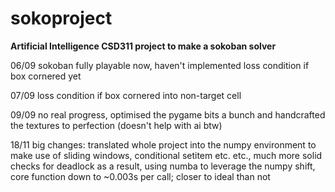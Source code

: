 # sokoproject
**Artificial Intelligence CSD311 project to make a sokoban solver**


06/09 sokoban fully playable now, haven't implemented loss condition if box cornered yet

07/09 loss condition if box cornered into non-target cell

09/09 no real progress, optimised the pygame bits a bunch and handcrafted the textures to perfection (doesn't help with ai btw)

18/11 big changes: translated whole project into the numpy environment to make use of sliding windows, conditional setitem etc. etc., much more solid checks for deadlock as a result, using numba to leverage the numpy shift, core function down to ~0.003s per call; closer to ideal than not
